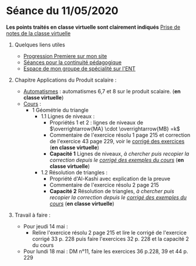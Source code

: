 # Séance du 11/05/2020

__Les points traités en classe virtuelle sont clairement indiqués__
[Prise de notes de la classe virtuelle](notes/2020-05-11-Note-10-20.pdf)

1. Quelques liens utiles 
   * [Progression Premiere sur mon site](http://www.frederic-junier.org/Premiere2020/Progression/Premiere_2020.html)
   * [Séances pour la continuité pédagogique](https://frederic-junier.github.io/Premiere/)
   * [Espace de mon groupe de spécialité sur l'ENT](https://le-parc.ent.auvergnerhonealpes.fr/classes/premiere-specialite-maths/groupejunier/)

2. Chapitre Applications du Produit scalaire :
   * [Automatismes](https://frederic-junier.github.io/Premiere/Automatismes/2019-2020/PremiereAutomatismes-2019-2020.pdf)  : automatismes 6,7 et 8 sur le produit scalaire.  (__en classe virtuelle__)
   * [Cours](https://frederic-junier.org/Premiere2020/Cours/PremiereCoursApplicationsProduitScalaire2019V1-prof-Web.pdf)  :
     * 1 Géométrie du triangle
       * 1.1 Lignes de niveaux :
         * Propriétés 1 et 2 : lignes de niveaux de $\overrightarrow{MA} \cdot \overrightarrow{MB} =k$
         * Commentaire de l'exercice résolu 1 page 215 et correction de l'exercice 43 page 229, voir le [corrigé des exercices](../ApplicationsProduitScalaire/Exos/Corrige-Exos-ApplicationsProduitScalaire-2019.pdf ) (__en classe virtuelle__)
         * __Capacité 1__ Lignes de niveaux, _à chercher puis recopier la correction depuis le [corrigé des exemples du cours](../ApplicationsProduitScalaire/Cours/Corrige-ApplicationsProduitScalaire-2019.pdf)_  (__en classe virtuelle__)
       * 1.2 Résolution de triangles :
         * Propriété d'Al-Kashi avec explication de la preuve
         * Commentaire de l'exercice résolu 2 page 215
         * __Capacité 2__ Résolution de triangles, _à chercher puis recopier la correction depuis le [corrigé des exemples du cours](../ApplicationsProduitScalaire/Cours/Corrige-ApplicationsProduitScalaire-2019.pdf)_  (__en classe virtuelle__)

3. Travail à faire :
   * Pour jeudi 14 mai  :
     * Relire l'exercice résolu 2 page 215 et lire le corrigé de l'exercice corrigé 33 p. 228 puis faire l'exercices 32 p. 228 et la capacité 2 du cours
   * Pour lundi 18 mai : DM n°11, faire les exercices 36 p.228, 39 et 44 p. 229